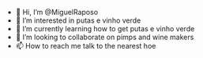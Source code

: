 - 👋 Hi, I’m @MiguelRaposo
- 👀 I’m interested in putas e vinho verde
- 🌱 I’m currently learning how to get putas e vinho verde
- 💞️ I’m looking to collaborate on pimps and wine makers
- 📫 How to reach me talk to the nearest hoe

<!---
MiguelRaposo/MiguelRaposo is a ✨ special ✨ repository because its `README.md` (this file) appears on your GitHub profile.
You can click the Preview link to take a look at your changes.
--->

